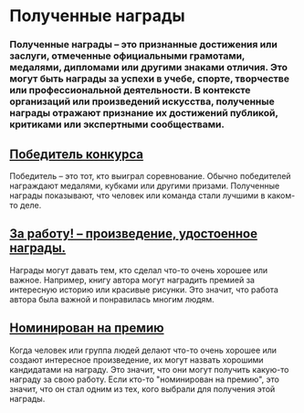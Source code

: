 # Полученные награды
### Полученные награды – это признанные достижения или заслуги, отмеченные официальными грамотами, медалями, дипломами или другими знаками отличия. Это могут быть награды за успехи в учебе, спорте, творчестве или профессиональной деятельности. В контексте организаций или произведений искусства, полученные награды отражают признание их достижений публикой, критиками или экспертными сообществами.
## [Победитель конкурса](./победитель.md)
Победитель – это тот, кто выиграл соревнование. Обычно победителей награждают медалями, кубками или другими призами. Полученные награды показывают, что человек или команда стали лучшими в каком-то деле.
## [За работу! – произведение, удостоенное награды.](./за_работу.md)
Награды могут давать тем, кто сделал что-то очень хорошее или важное. Например, книгу автора могут наградить премией за интересную историю или красивые рисунки. Это значит, что работа автора была важной и понравилась многим людям.
## [Номинирован на премию](./номинирован(а)_на.md)
Когда человек или группа людей делают что-то очень хорошее или создают интересное произведение, их могут назвать хорошими кандидатами на награду. Это значит, что они могут получить какую-то награду за свою работу. Если кто-то "номинирован на премию", это значит, что он стал одним из тех, кого выбрали для получения этой награды.